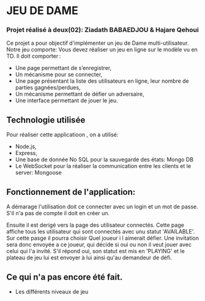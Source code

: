 JEU DE DAME
===========

### Projet réalisé à deux(02): Ziadath BABAEDJOU & Hajare Qehoui

Ce projet a pour objectif d'implémenter un jeu de Dame multi-utilisateur. Notre jeu comporte:
Vous devez réaliser un jeu en ligne sur le modèle vu en TD. Il doit comporter :

  - Une page permettant de s’enregistrer,
  - Un mécanisme pour se connecter,
  - Une page présentant la liste des utilisateurs en ligne, leur nombre de parties gagnées/perdues,
  - Un mécanisme permettant de défier un adversaire,
  - Une interface permettant de jouer le jeu.

Technologie utilisée
------------

Pour réaliser cette applicatioon , on a utilisé:

  - Node.js,
  - Express,
  - Une base de donnée No SQL pour la sauvegarde des états: Mongo DB
  - Le WebSocket pour la réaliser la communication entre les clients et le server: Mongoose
  
  Fonctionnement de l'application:
  -------------------------------
  
  A démarage l'utilisation doit ce connecter avec un login et un mot de passe.
  S'il n'a pas de compte il doit en créer un.
  
  Ensuite il est derigé vers la page des utilisateur connectés.
  Cette page affiche tous les utilisateur qui sont connectés avec unu statut 'AVAILABLE'.
  Sur cette pasge il pourra choisir Quel joueur i l aimerait défier.
  Une invitation sera donc envoyée a ce joueur, qui décide si oui ou non il veut jouer avec celui qui l'a invité.
  S'il répond oui, son statut est mis en 'PLAYING' et le plateau de jeu lui est envoyer à lui ainsi qu'au demandeur de défi.
  

Ce qui n'a pas encore été fait.
------------------
- Les différents niveaux de jeu

 
